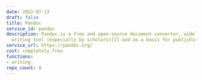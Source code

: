 ```yaml
---
date: 2022-07-13
draft: false
title: Pandoc
service_id: pandoc
description: Pandoc is a free and open-source document converter, widely used as a
  writing tool (especially by scholars)[1] and as a basis for publishing workflows.[
service_url: https://pandoc.org/
cost: completely_free
functions:
- writing
repo_count: 0
---
```



